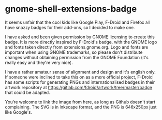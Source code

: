 # gnome-shell-extensions-badge

It seems unfair that the cool kids like Google Play, F-Droid and Firefox all have snazzy badges for their add-ons, so I decided to make one.

I have asked and been given permission by GNOME licensing to create this badge. It is more directly inspired by F-Droid's badge, with the GNOME logo and fonts taken directly from extensions.gnome.org. Logo and fonts are important when using GNOME trademarks, so please don't distribute changes without obtaining permission from the GNOME Foundation (it's really easy and they're very nice).

I have a rather amateur sense of alignment and design and it's english only. If someone were inclined to take this on as a more official project, F-Droid has some scripts for generating PNGs and internationalised badges in their artwork repository at https://gitlab.com/fdroid/artwork/tree/master/badge that could be adapted.

You're welcome to link the image from here, as long as Github doesn't start complaining. The SVG is in Inkscape format, and the PNG is 646x250px just like Google's.
